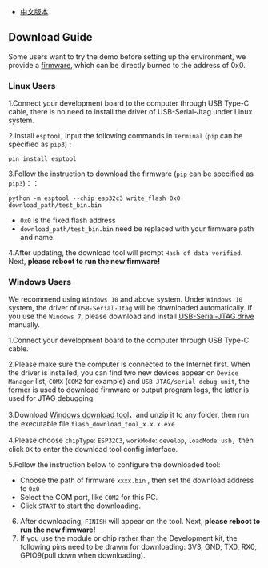 - [中文版本](./Download_Guide_CN.md)

## Download Guide

Some users want to try the demo before setting up the environment, we provide a [firmware](../test_demo/), which can be directly burned to the address of 0x0.

### Linux Users

1.Connect your development board to the computer through USB Type-C cable, there is no need to install the driver of USB-Serial-Jtag under Linux system.

2.Install `esptool`, input the following commands in `Terminal` (`pip` can be specified as `pip3`) :

```
pin install esptool
```

3.Follow the instruction to download the firmware (`pip` can be specified as `pip3`)：：

```
python -m esptool --chip esp32c3 write_flash 0x0 download_path/test_bin.bin
```

- `0x0` is the fixed flash address
-  `download_path/test_bin.bin` need be replaced with your firmware path and name.

4.After updating, the download tool will prompt `Hash of data verified`. Next, **please reboot to run the new firmware!**

### Windows Users

We recommend using `Windows 10` and above system. Under `Windows 10` system, the driver of `USB-Serial-Jtag` will be downloaded automatically. If you use the `Windows 7`, please download and install [USB-Serial-JTAG drive](https://dl.espressif.com/dl/idf-driver/idf-driver-esp32-usb-jtag-2021-07-15.zip) manually.

1.Connect your development board to the computer through USB Type-C cable.

2.Please make sure the computer is connected to the Internet first. When the driver is installed, you can find two new devices appear on `Device Manager` list, `COMX` (`COM2` for example) and `USB JTAG/serial debug unit`, the former is used to download firmware or output program logs, the latter is used for JTAG debugging.

3.Download [Windows download tool](https://www.espressif.com/sites/default/files/tools/flash_download_tool_3.9.2_0.zip)，and unzip it to any folder, then run the executable file `flash_download_tool_x.x.x.exe`

4.Please choose `chipType`: `ESP32C3`, `workMode`: `develop`, `loadMode`: `usb`，then click `OK` to enter the download tool config interface.

5.Follow the instruction below to configure the downloaded tool:

- Choose the path of firmware  `xxxx.bin` , then set the download address to  `0x0`
- Select the COM port, like `COM2` for this PC.
- Click `START` to start the downloading.

6. After downloading, `FINISH` will appear on the tool. Next, **please reboot to run the new firmware!**
7. If you use the module or chip rather than the Development kit, the following pins need to be drawm for downloading: 3V3, GND, TX0, RX0, GPIO9(pull down when downloading).